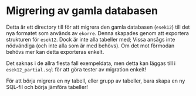 # Migrering av gamla databasen

Detta är ett directory till för att migrera den gamla databasen
(`esek12`) till det nya formatet som används av `ekorre`. Denna
skapades genom att exportera strukturen för `esek12`. Dock är inte
alla tabeller med; Vissa ansågs inte nödvändiga (och inte alla som
är med behövs). Om det mot förmodan behövs mer kan detta exporteras
enkelt.

Det saknas i de allra flesta fall exempeldata, men detta kan läggas till
i `esek12_partial.sql` för att göra tester av migration enkelt!

För att börja migrera en ny tabell, eller grupp av tabeller, bara skapa
en ny SQL-fil och börja jämföra tabeller!
